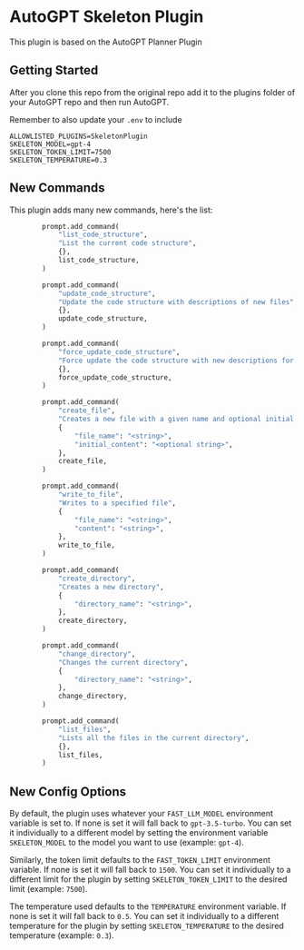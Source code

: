 # AutoGPT Skeleton Plugin
This plugin is based on the AutoGPT Planner Plugin

## Getting Started

After you clone this repo from the original repo add it to the plugins folder of your AutoGPT repo and then run AutoGPT.

Remember to also update your `.env` to include

    ALLOWLISTED_PLUGINS=SkeletonPlugin
    SKELETON_MODEL=gpt-4
    SKELETON_TOKEN_LIMIT=7500
    SKELETON_TEMPERATURE=0.3

## New Commands

This plugin adds many new commands, here's the list:

```python
        prompt.add_command(
            "list_code_structure",
            "List the current code structure",
            {},
            list_code_structure,
        )

        prompt.add_command(
            "update_code_structure",
            "Update the code structure with descriptions of new files",
            {},
            update_code_structure,
        )

        prompt.add_command(
            "force_update_code_structure",
            "Force update the code structure with new descriptions for all files",
            {},
            force_update_code_structure,
        )

        prompt.add_command(
            "create_file",
            "Creates a new file with a given name and optional initial content",
            {
                "file_name": "<string>",
                "initial_content": "<optional string>",
            },
            create_file,
        )

        prompt.add_command(
            "write_to_file",
            "Writes to a specified file",
            {
                "file_name": "<string>",
                "content": "<string>",
            },
            write_to_file,
        )

        prompt.add_command(
            "create_directory",
            "Creates a new directory",
            {
                "directory_name": "<string>",
            },
            create_directory,
        )

        prompt.add_command(
            "change_directory",
            "Changes the current directory",
            {
                "directory_name": "<string>",
            },
            change_directory,
        )

        prompt.add_command(
            "list_files",
            "Lists all the files in the current directory",
            {},
            list_files,
        )

```

## New Config Options

By default, the plugin uses whatever your `FAST_LLM_MODEL` environment variable is set to. If none is set it will fall back to `gpt-3.5-turbo`. You can set it individually to a different model by setting the environment variable `SKELETON_MODEL` to the model you want to use (example: `gpt-4`).

Similarly, the token limit defaults to the `FAST_TOKEN_LIMIT` environment variable. If none is set it will fall back to `1500`. You can set it individually to a different limit for the plugin by setting `SKELETON_TOKEN_LIMIT` to the desired limit (example: `7500`).

The temperature used defaults to the `TEMPERATURE` environment variable. If none is set it will fall back to `0.5`. You can set it individually to a different temperature for the plugin by setting `SKELETON_TEMPERATURE` to the desired temperature (example: `0.3`).
